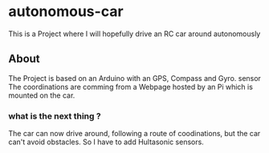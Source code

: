 # autonomous-car
This is a Project where I will hopefully drive an RC car around autonomously
## About
The Project is based on an Arduino with an GPS, Compass and Gyro. sensor
The coordinations are comming from a Webpage hosted by an Pi which is mounted 
on the car. 

### what is the next thing ? 
The car can now drive around, following a route of coodinations, but the car can't 
avoid obstacles. So I have to add Hultasonic sensors. 
